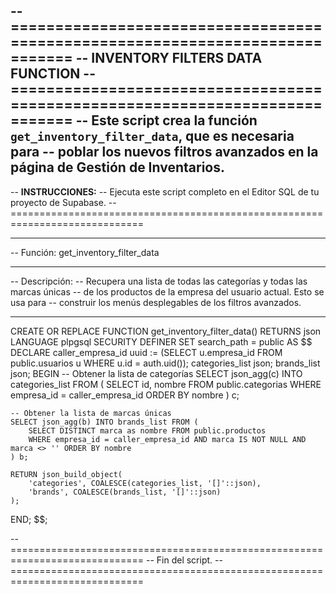 -- =============================================================================
-- INVENTORY FILTERS DATA FUNCTION
-- =============================================================================
-- Este script crea la función `get_inventory_filter_data`, que es necesaria para
-- poblar los nuevos filtros avanzados en la página de Gestión de Inventarios.
--
-- **INSTRUCCIONES:**
-- Ejecuta este script completo en el Editor SQL de tu proyecto de Supabase.
-- =============================================================================

-- -----------------------------------------------------------------------------
-- Función: get_inventory_filter_data
-- -----------------------------------------------------------------------------
-- Descripción:
-- Recupera una lista de todas las categorías y todas las marcas únicas
-- de los productos de la empresa del usuario actual. Esto se usa para
-- construir los menús desplegables de los filtros avanzados.
-- -----------------------------------------------------------------------------
CREATE OR REPLACE FUNCTION get_inventory_filter_data()
RETURNS json
LANGUAGE plpgsql
SECURITY DEFINER
SET search_path = public
AS $$
DECLARE
    caller_empresa_id uuid := (SELECT u.empresa_id FROM public.usuarios u WHERE u.id = auth.uid());
    categories_list json;
    brands_list json;
BEGIN
    -- Obtener la lista de categorías
    SELECT json_agg(c) INTO categories_list FROM (
        SELECT id, nombre FROM public.categorias WHERE empresa_id = caller_empresa_id ORDER BY nombre
    ) c;

    -- Obtener la lista de marcas únicas
    SELECT json_agg(b) INTO brands_list FROM (
        SELECT DISTINCT marca as nombre FROM public.productos 
        WHERE empresa_id = caller_empresa_id AND marca IS NOT NULL AND marca <> '' ORDER BY nombre
    ) b;

    RETURN json_build_object(
        'categories', COALESCE(categories_list, '[]'::json),
        'brands', COALESCE(brands_list, '[]'::json)
    );
END;
$$;


-- =============================================================================
-- Fin del script.
-- =============================================================================